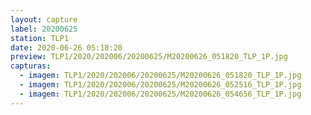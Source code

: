 ```yaml
---
layout: capture
label: 20200625
station: TLP1
date: 2020-06-26 05:18:20
preview: TLP1/2020/202006/20200625/M20200626_051820_TLP_1P.jpg
capturas:
  - imagem: TLP1/2020/202006/20200625/M20200626_051820_TLP_1P.jpg
  - imagem: TLP1/2020/202006/20200625/M20200626_052516_TLP_1P.jpg
  - imagem: TLP1/2020/202006/20200625/M20200626_054656_TLP_1P.jpg
---
```

